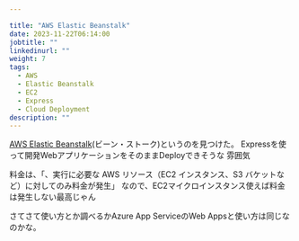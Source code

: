 ```yaml
---

title: "AWS Elastic Beanstalk"
date: 2023-11-22T06:14:00
jobtitle: ""
linkedinurl: ""
weight: 7
tags:
  - AWS
  - Elastic Beanstalk
  - EC2
  - Express
  - Cloud Deployment
description: ""
---
```


[AWS Elastic Beanstalk](https://aws.amazon.com/jp/elasticbeanstalk/)(ビーン・ストーク)というのを見つけた。
 Expressを使って開発WebアプリケーションをそのままDeployできそうな
 雰囲気

 料金は、「、実行に必要な AWS リソース（EC2 インスタンス、S3 バケットなど）に対してのみ料金が発生」
 なので、EC2マイクロインスタンス使えば料金は発生しない最高じゃん

 さてさて使い方とか調べるかAzure App ServiceのWeb Appsと使い方は同じなのかな。
